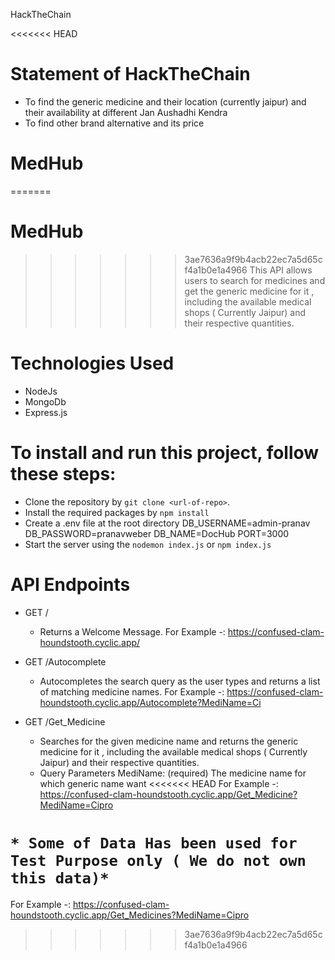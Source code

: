 HackTheChain

<<<<<<< HEAD
# Statement of HackTheChain 
 * To find the generic medicine and their location (currently jaipur) and their availability at different Jan Aushadhi Kendra
 * To find other brand alternative and its price 

# MedHub 
=======
# MedHub
>>>>>>> 3ae7636a9f9b4acb22ec7a5d65cf4a1b0e1a4966
This API allows users to search for medicines and get the generic medicine for it , including the available medical shops ( Currently Jaipur) and their respective quantities.

# Technologies Used
* NodeJs
* MongoDb
* Express.js

# To install and run this project, follow these steps:

* Clone the repository by `git clone <url-of-repo>`.
* Install the required packages by `npm install`
* Create a .env file at the root directory 
      DB_USERNAME=admin-pranav
      DB_PASSWORD=pranavweber
      DB_NAME=DocHub
      PORT=3000 
* Start the server using the `nodemon index.js` or `npm index.js`


# API Endpoints
* GET /
   - Returns a Welcome Message.
   For Example  -: https://confused-clam-houndstooth.cyclic.app/

* GET /Autocomplete
   - Autocompletes the search query as the user types and returns a list of matching medicine names.
   For Example  -: https://confused-clam-houndstooth.cyclic.app/Autocomplete?MediName=Ci

* GET /Get_Medicine
   - Searches for the given medicine name and returns the generic medicine for it , including the available medical shops ( Currently Jaipur) and their respective quantities.
   - Query Parameters 
            MediName: (required) The medicine name for which generic name want
<<<<<<< HEAD
   For Example -: https://confused-clam-houndstooth.cyclic.app/Get_Medicine?MediName=Cipro



 `* Some of Data Has been used for Test Purpose only ( We do not own this data)*` 
=======
   For Example -: https://confused-clam-houndstooth.cyclic.app/Get_Medicines?MediName=Cipro
>>>>>>> 3ae7636a9f9b4acb22ec7a5d65cf4a1b0e1a4966
